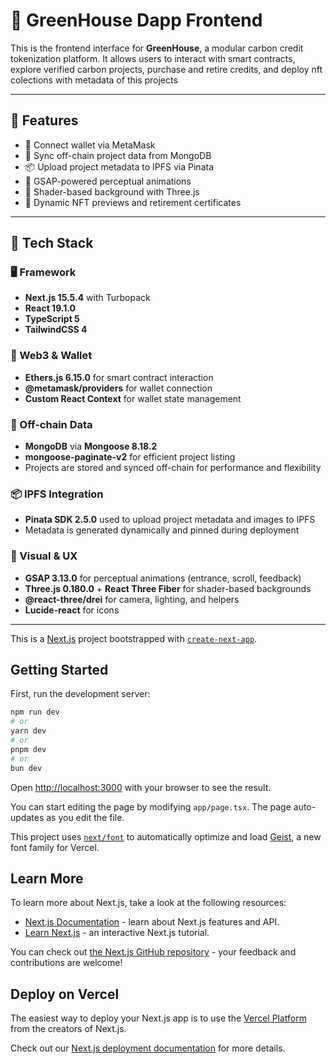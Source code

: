 # 🌱 GreenHouse Dapp Frontend

This is the frontend interface for **GreenHouse**, a modular carbon credit tokenization platform. It allows users to interact with smart contracts, explore verified carbon projects, purchase and retire credits, and deploy nft colections with metadata of this projects

---

## 🚀 Features

- 🔗 Connect wallet via MetaMask
- 🧠 Sync off-chain project data from MongoDB
- 📦 Upload project metadata to IPFS via Pinata
- 🎨 GSAP-powered perceptual animations
- 🌌 Shader-based background with Three.js
- 🧾 Dynamic NFT previews and retirement certificates

---

## 🧩 Tech Stack

### 🖥️ Framework

- **Next.js 15.5.4** with Turbopack
- **React 19.1.0**
- **TypeScript 5**
- **TailwindCSS 4**

### 🔌 Web3 & Wallet

- **Ethers.js 6.15.0** for smart contract interaction
- **@metamask/providers** for wallet connection
- **Custom React Context** for wallet state management

### 🧠 Off-chain Data

- **MongoDB** via **Mongoose 8.18.2**
- **mongoose-paginate-v2** for efficient project listing
- Projects are stored and synced off-chain for performance and flexibility

### 📦 IPFS Integration

- **Pinata SDK 2.5.0** used to upload project metadata and images to IPFS
- Metadata is generated dynamically and pinned during deployment

### 🎨 Visual & UX

- **GSAP 3.13.0** for perceptual animations (entrance, scroll, feedback)
- **Three.js 0.180.0** + **React Three Fiber** for shader-based backgrounds
- **@react-three/drei** for camera, lighting, and helpers
- **Lucide-react** for icons

---

This is a [Next.js](https://nextjs.org) project bootstrapped with [`create-next-app`](https://nextjs.org/docs/app/api-reference/cli/create-next-app).

## Getting Started

First, run the development server:

```bash
npm run dev
# or
yarn dev
# or
pnpm dev
# or
bun dev
```

Open [http://localhost:3000](http://localhost:3000) with your browser to see the result.

You can start editing the page by modifying `app/page.tsx`. The page auto-updates as you edit the file.

This project uses [`next/font`](https://nextjs.org/docs/app/building-your-application/optimizing/fonts) to automatically optimize and load [Geist](https://vercel.com/font), a new font family for Vercel.

## Learn More

To learn more about Next.js, take a look at the following resources:

- [Next.js Documentation](https://nextjs.org/docs) - learn about Next.js features and API.
- [Learn Next.js](https://nextjs.org/learn) - an interactive Next.js tutorial.

You can check out [the Next.js GitHub repository](https://github.com/vercel/next.js) - your feedback and contributions are welcome!

## Deploy on Vercel

The easiest way to deploy your Next.js app is to use the [Vercel Platform](https://vercel.com/new?utm_medium=default-template&filter=next.js&utm_source=create-next-app&utm_campaign=create-next-app-readme) from the creators of Next.js.

Check out our [Next.js deployment documentation](https://nextjs.org/docs/app/building-your-application/deploying) for more details.
